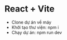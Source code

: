 # React + Vite


<!-- Chạy project -->

- Clone dự án về máy
- Khởi tạo thư viện: npm i
- Chạy dự án: npm run dev

